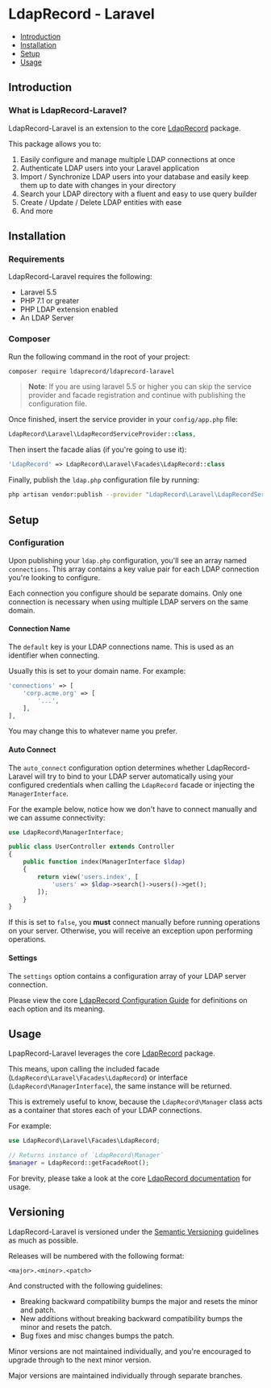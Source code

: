 # LdapRecord - Laravel

- [Introduction](#introduction)
- [Installation](#installation)
- [Setup](#setup)
- [Usage](#usage)

## Introduction

### What is LdapRecord-Laravel?

LdapRecord-Laravel is an extension to the core [LdapRecord](https://github.com/DirectoryTree/LdapRecord) package.

This package allows you to:

1. Easily configure and manage multiple LDAP connections at once
2. Authenticate LDAP users into your Laravel application
3. Import / Synchronize LDAP users into your database and easily keep them up to date with changes in your directory
4. Search your LDAP directory with a fluent and easy to use query builder
5. Create / Update / Delete LDAP entities with ease
6. And more

## Installation

### Requirements

LdapRecord-Laravel requires the following:

- Laravel 5.5
- PHP 7.1 or greater
- PHP LDAP extension enabled
- An LDAP Server

### Composer

Run the following command in the root of your project:

```bash
composer require ldaprecord/ldaprecord-laravel
```

> **Note**: If you are using laravel 5.5 or higher you can skip the service provider
> and facade registration and continue with publishing the configuration file.

Once finished, insert the service provider in your `config/app.php` file:

```php
LdapRecord\Laravel\LdapRecordServiceProvider::class,
```

Then insert the facade alias (if you're going to use it):

```php
'LdapRecord' => LdapRecord\Laravel\Facades\LdapRecord::class
```

Finally, publish the `ldap.php` configuration file by running:

```bash
php artisan vendor:publish --provider "LdapRecord\Laravel\LdapRecordServiceProvider"
```

## Setup

### Configuration

Upon publishing your `ldap.php` configuration, you'll see an array named `connections`. This
array contains a key value pair for each LDAP connection you're looking to configure.

Each connection you configure should be separate domains. Only one connection is necessary
when using multiple LDAP servers on the same domain.

#### Connection Name

The `default` key is your LDAP connections name. This is used as an identifier when connecting.

Usually this is set to your domain name. For example:

```php
'connections' => [
    'corp.acme.org' => [
        '...',
    ],
],
```

You may change this to whatever name you prefer.

#### Auto Connect

The `auto_connect` configuration option determines whether LdapRecord-Laravel will try to bind to your
LDAP server automatically using your configured credentials when calling the `LdapRecord`
facade or injecting the `ManagerInterface`.

For the example below, notice how we don't have to connect manually and we can assume connectivity:

```php
use LdapRecord\ManagerInterface;

public class UserController extends Controller
{
    public function index(ManagerInterface $ldap)
    {
        return view('users.index', [
            'users' => $ldap->search()->users()->get();
        ]);
    }
}
```

If this is set to `false`, you **must** connect manually before running operations on your server.
Otherwise, you will receive an exception upon performing operations.

#### Settings

The `settings` option contains a configuration array of your LDAP server connection.

Please view the core [LdapRecord Configuration Guide](/docs/{{version}}/setup)
for definitions on each option and its meaning.

## Usage

LpapRecord-Laravel leverages the core [LdapRecord](https://github.com/DirectoryTree/LdapRecord) package.

This means, upon calling the included facade (`LdapRecord\Laravel\Facades\LdapRecord`) or interface (`LdapRecord\ManagerInterface`), the same instance will be returned.

This is extremely useful to know, because the `LdapRecord\Manager` class acts as a container that stores each of your LDAP connections.

For example:

```php
use LdapRecord\Laravel\Facades\LdapRecord;

// Returns instance of `LdapRecord\Manager`
$manager = LdapRecord::getFacadeRoot();
```

For brevity, please take a look at the core [LdapRecord documentation](/docs/{{version}}/) for usage.

## Versioning

LdapRecord-Laravel is versioned under the [Semantic Versioning](http://semver.org/) guidelines as much as possible.

Releases will be numbered with the following format:

`<major>.<minor>.<patch>`

And constructed with the following guidelines:

* Breaking backward compatibility bumps the major and resets the minor and patch.
* New additions without breaking backward compatibility bumps the minor and resets the patch.
* Bug fixes and misc changes bumps the patch.

Minor versions are not maintained individually, and you're encouraged to upgrade through to the next minor version.

Major versions are maintained individually through separate branches.
